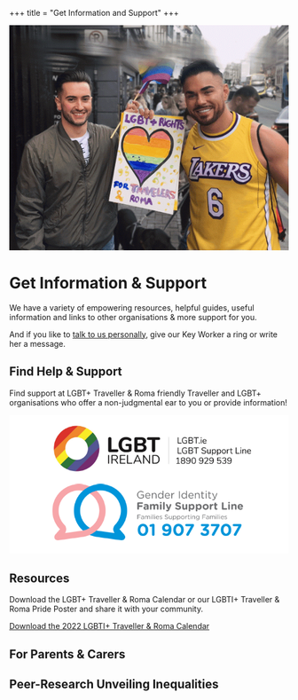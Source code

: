 +++
title = "Get Information and Support"
+++

<img src="you-are-not-alone.gif" width=800>

# Get Information & Support

We have a variety of empowering resources, helpful guides, useful information and links to other organisations & more support for you. 

And if you like to [talk to us personally](/contact), give our Key Worker a ring or write her a message.

## Find Help & Support

Find support at LGBT+ Traveller & Roma friendly Traveller and LGBT+ organisations who offer a non-judgmental ear to you or provide information!

![](support-lines.png)

## Resources

Download the LGBT+ Traveller & Roma Calendar or our LGBTI+ Traveller & Roma Pride Poster and share it with your community. 

[Download the 2022 LGBTI+ Traveller & Roma Calendar](2022-Calendar-LGBTI-Traveller-Roma.pdf)

## For Parents & Carers

## Peer-Research Unveiling Inequalities

[def]: you-are-not-alone.gif